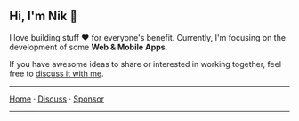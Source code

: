 ## Hi, I'm Nik 👋

I love building stuff ❤️ for everyone's benefit.
Currently, I'm focusing on the development of some **Web & Mobile Apps**.

If you have awesome ideas to share or interested in working together, feel free to [discuss it with me][2].

***

[Home][1]
&middot; [Discuss][2]
&middot; [Sponsor](https://nikahmadz.github.io/pay "See payment options")

***

[1]:https://nikahmadz.github.io "Go to nikahmadz.github.io"
[2]:https://github.com/nikahmadz/nikahmadz.github.io/discussions "Lets discuss something"

<!--
**nikahmadz/nikahmadz** is a ✨ _special_ ✨ repository because its `README.md` (this file) appears on your GitHub profile.

Here are some ideas to get you started:

- 🔭 I’m currently working on ...
- 🌱 I’m currently learning ...
- 👯 I’m looking to collaborate on ...
- 🤔 I’m looking for help with ...
- 💬 Ask me about ...
- 📫 How to reach me: ...
- 😄 Pronouns: ...
- ⚡ Fun fact: ...
-->
